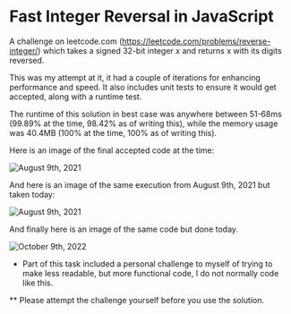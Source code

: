 # Fast Integer Reversal in JavaScript
A challenge on leetcode.com (https://leetcode.com/problems/reverse-integer/) which takes a signed 32-bit integer x and returns x with its digits reversed.

This was my attempt at it, it had a couple of iterations for enhancing performance and speed. It also includes unit tests to ensure it would get accepted, along with a runtime test.

The runtime of this solution in best case was anywhere between 51-68ms (99.89% at the time, 98.42% as of writing this), while the memory usage was 40.4MB (100% at the time, 100% as of writing this).

Here is an image of the final accepted code at the time:

![August 9th, 2021](https://i.imgur.com/EKEt86f.png)

And here is an image of the same execution from August 9th, 2021 but taken today:

![August 9th, 2021](https://i.imgur.com/tX5gyVo.png)

And finally here is an image of the same code but done today.

![October 9th, 2022](https://i.imgur.com/boydZ2b.png)

* Part of this task included a personal challenge to myself of trying to make less readable, but more functional code, I do not normally code like this.

** Please attempt the challenge yourself before you use the solution.
